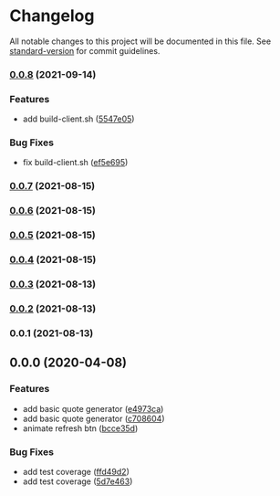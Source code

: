 # Changelog

All notable changes to this project will be documented in this file. See [standard-version](https://github.com/conventional-changelog/standard-version) for commit guidelines.

### [0.0.8](https://github.com/Mephis29/Nginx/compare/v0.0.7...v0.0.8) (2021-09-14)


### Features

* add build-client.sh ([5547e05](https://github.com/Mephis29/Nginx/commit/5547e0505427948722ab1bd9fb4e074b44b9b6a2))


### Bug Fixes

* fix build-client.sh ([ef5e695](https://github.com/Mephis29/Nginx/commit/ef5e695d6e4ff9976214fa59d95ce4324bd52165))

### [0.0.7](https://github.com/Mephis29/Nginx/compare/v0.0.6...v0.0.7) (2021-08-15)

### [0.0.6](https://github.com/Mephis29/Nginx/compare/v0.0.5...v0.0.6) (2021-08-15)

### [0.0.5](https://github.com/Mephis29/Nginx/compare/v0.0.4...v0.0.5) (2021-08-15)

### [0.0.4](https://github.com/Mephis29/Nginx/compare/v0.0.3...v0.0.4) (2021-08-15)

### [0.0.3](https://github.com/Mephis29/Nginx/compare/v0.0.2...v0.0.3) (2021-08-13)

### [0.0.2](https://github.com/Mephis29/Nginx/compare/v0.0.1...v0.0.2) (2021-08-13)

### 0.0.1 (2021-08-13)

## 0.0.0 (2020-04-08)


### Features

* add basic quote generator ([e4973ca](https://github.com/boale/ngQuote/commit/e4973ca5ad486ef3908cebb95d82341a8f3e4de7))
* add basic quote generator ([c708604](https://github.com/boale/ngQuote/commit/c708604081727bf6c0f6c1e083af3b42a1504757))
* animate refresh btn ([bcce35d](https://github.com/boale/ngQuote/commit/bcce35d120cd2995bebe67861e76f89d60f24661))


### Bug Fixes

* add test coverage ([ffd49d2](https://github.com/boale/ngQuote/commit/ffd49d2ae0f05798b61e0b0ffc8a070bfa3cf0ee))
* add test coverage ([5d7e463](https://github.com/boale/ngQuote/commit/5d7e4630ea23a6fa5746669e8b8188d99e5da048))
